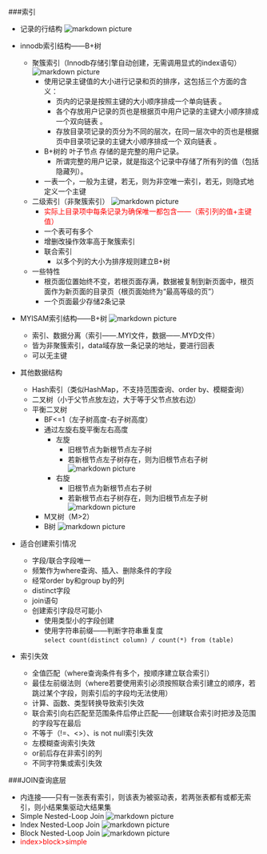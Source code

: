###索引
* 记录的行结构
![markdown picture](./picture/record.jpg)
* innodb索引结构——B+树   
	* 聚簇索引（Innodb存储引擎自动创建，无需调用显式的index语句）
	![markdown picture](./picture/b_plus_tree.jpg) 
		* 使用记录主键值的大小进行记录和页的排序，这包括三个方面的含义：
			* 页内的记录是按照主键的大小顺序排成一个单向链表 。
			* 各个存放用户记录的页也是根据页中用户记录的主键大小顺序排成一个双向链表 。
			* 存放目录项记录的页分为不同的层次，在同一层次中的页也是根据页中目录项记录的主键大小顺序排成一个 双向链表 。
		* B+树的 叶子节点 存储的是完整的用户记录。
			* 所谓完整的用户记录，就是指这个记录中存储了所有列的值（包括隐藏列）。
		* 一表一个，一般为主键，若无，则为非空唯一索引，若无，则隐式地定义一个主键
	* 二级索引（非聚簇索引）
	 ![markdown picture](./picture/b_plus_tree2.jpg) 
		*  <font color=red>实际上目录项中每条记录为确保唯一都包含——（索引列的值+主键值）</font>
		* 一个表可有多个
		* 增删改操作效率高于聚簇索引
		* 联合索引
			* 以多个列的大小为排序规则建立B+树
	* 一些特性
		* 根页面位置始终不变，若根页面存满，数据被复制到新页面中，根页面作为新页面的目录页（根页面始终为“最高等级的页”）
		* 一个页面最少存储2条记录

* MYISAM索引结构——B+树
	![markdown picture](./picture/b_plus_tree_myisam.jpg)
	* 索引、数据分离（索引——.MYI文件，数据——.MYD文件）
	* 皆为非聚簇索引，data域存放一条记录的地址，要进行回表
	* 可以无主键

* 其他数据结构
	* Hash索引（类似HashMap，不支持范围查询、order by、模糊查询）
	* 二叉树（小于父节点放左边，大于等于父节点放右边）
	* 平衡二叉树
		* BF<=1（左子树高度-右子树高度）
		* 通过左旋右旋平衡左右高度
			* 左旋
				* 旧根节点为新根节点左子树
				* 若新根节点左子树存在，则为旧根节点右子树
				![markdown picture](./picture/b_tree_left.gif)
			* 右旋
				* 旧根节点为新根节点右子树
				* 若新根节点右子树存在，则为旧根节点左子树
				![markdown picture](./picture/b_tree_right.gif)
		* M叉树（M>2）
		* B树
		![markdown picture](./picture/b_tree.jpg) 

* 适合创建索引情况
	* 字段/联合字段唯一
	* 频繁作为where查询、插入、删除条件的字段
	* 经常order by和group by的列
	* distinct字段
	* join语句
	* 创建索引字段尽可能小
		* 使用类型小的字段创建
		* 使用字符串前缀——判断字符串重复度  
		`select count(distinct column) / count(*) from (table)`

* 索引失效
	* 全值匹配（where查询条件有多个，按顺序建立联合索引）
	* 最佳左前缀法则（where若要使用索引必须按照联合索引建立的顺序，若跳过某个字段，则索引后的字段均无法使用）
	* 计算、函数、类型转换导致索引失效
	* 联合索引向右匹配至范围条件后停止匹配——创建联合索引时把涉及范围的字段写在最后
	* 不等于（!=、<>）、is not null索引失效
	* 左模糊查询索引失效
	* or前后存在非索引的列
	* 不同字符集或索引失效

###JOIN查询底层

* 内连接——只有一张表有索引，则该表为被驱动表，若两张表都有或都无索引，则小结果集驱动大结果集
* Simple Nested-Loop Join
	![markdown picture](./picture/simple.jpg)
* Index Nested-Loop Join
	![markdown picture](./picture/index.jpg)
* Block Nested-Loop Join
	![markdown picture](./picture/block.jpg)
* <font color=red>index>block>simple</font>